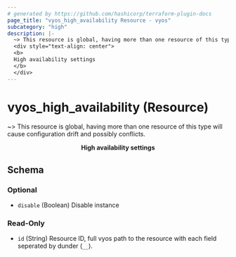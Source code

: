```yaml
---
# generated by https://github.com/hashicorp/terraform-plugin-docs
page_title: "vyos_high_availability Resource - vyos"
subcategory: "high"
description: |-
  ~> This resource is global, having more than one resource of this type will cause configuration drift and possibly conflicts.
  <div style="text-align: center">
  <b>
  High availability settings
  </b>
  </div>
---
```


# vyos_high_availability (Resource)

~> This resource is global, having more than one resource of this type will cause configuration drift and possibly conflicts.

<div style="text-align: center">
<b>
High availability settings
</b>
</div>



<!-- schema generated by tfplugindocs -->
## Schema

### Optional

- `disable` (Boolean) Disable instance

### Read-Only

- `id` (String) Resource ID, full vyos path to the resource with each field seperated by dunder (`__`).
